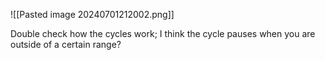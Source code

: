 ![[Pasted image 20240701212002.png]]

Double check how the cycles work; I think the cycle pauses when you are outside of a certain range?